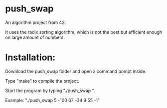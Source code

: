 # push_swap
An algorithm project from 42.

It uses the radix sorting algorithm, which is not the best but efficient enough on large amount of numbers.

<h1>Installation:</h1> 

Download the push_swap folder and open a command pompt inside.

Type "make" to compile the project.

Start the program by typing "./push_swap <random amount of numbers>".

Example: "./push_swap 5 -100 67 -34 9 55 -1"
